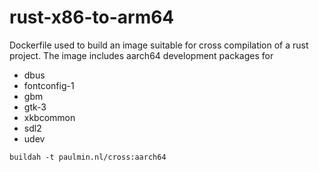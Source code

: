 # rust-x86-to-arm64

Dockerfile used to build an image suitable for cross compilation of a rust project.
The image includes aarch64 development packages for
- dbus
- fontconfig-1
- gbm
- gtk-3
- xkbcommon
- sdl2
- udev


```
buildah -t paulmin.nl/cross:aarch64
```
